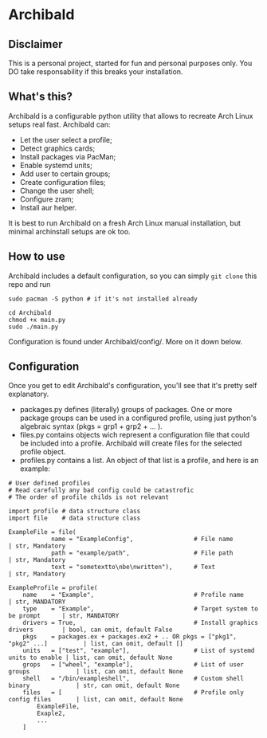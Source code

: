 # Archibald
## Disclaimer
This is a personal project, started for fun and personal purposes only. You DO take responsability if this breaks your installation. 

## What's this?
Archibald is a configurable python utility that allows to recreate Arch Linux setups real fast. Archibald can:
- Let the user select a profile;
- Detect graphics cards;
- Install packages via PacMan;
- Enable systemd units;
- Add user to certain groups;
- Create configuration files;
- Change the user shell;
- Configure zram;
- Install aur helper.

It is best to run Archibald on a fresh Arch Linux manual installation, but minimal archinstall setups are ok too.

## How to use
Archibald includes a default configuration, so you can simply ```git clone``` this repo and run
```
sudo pacman -S python # if it's not installed already

cd Archibald
chmod +x main.py
sudo ./main.py
```
Configuration is found under Archibald/config/. More on it down below.

## Configuration
Once you get to edit Archibald's configuration, you'll see that it's pretty self explanatory.
- packages.py defines (literally) groups of packages. One or more package groups can be used in a configured profile, using just python's algebraic syntax (pkgs = grp1 + grp2 + ... ).
- files.py contains objects wich represent a configuration file that could be included into a profile. Archibald will create files for the selected profile object.
- profiles.py contains a list. An object of that list is a profile, and here is an example:
```
# User defined profiles
# Read carefully any bad config could be catastrofic
# The order of profile childs is not relevant

import profile # data structure class
import file    # data structure class

ExampleFile = file(                                                       
            name = "ExampleConfig",                 # File name                       | str, Mandatory
            path = "example/path",                  # File path                       | str, Mandatory
            text = "sometextto\nbe\nwritten"),      # Text                            | str, Mandatory

ExampleProfile = profile(
    name    = "Example",                            # Profile name                    | str, MANDATORY
    type    = "Example",                            # Target system to be prompt      | str, MANDATORY
    drivers = True,                                 # Install graphics drivers        | bool, can omit, default False
    pkgs    = packages.ex + packages.ex2 + .. OR pkgs = ["pkg1", "pkg2" ...]          | list, can omit, default []
    units   = ["test", "example"],                  # List of systemd units to enable | list, can omit, default None
    grops   = ["wheel", "example"],                 # List of user groups             | list, can omit, default None
    shell   = "/bin/exampleshell",                  # Custom shell binary             | str, can omit, default None
    files   = [                                     # Profile only config files       | list, can omit, default None
        ExampleFile,
        Exaple2,
        ...
    ]
```
